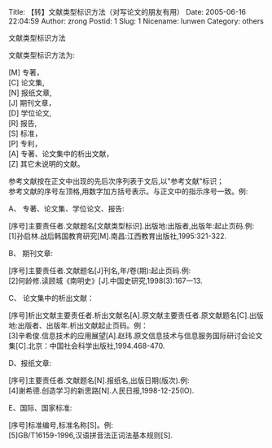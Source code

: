 Title: 【转】文献类型标识方法（对写论文的朋友有用）
Date: 2005-06-16 22:04:59
Author: zrong
Postid: 1
Slug: 1
Nicename: lunwen
Category: others

文献类型标识方法  

文献类型标识方法为:  

[M] 专著，  
[C] 论文集,  
[N] 报纸文章,  
[J] 期刊文章，  
[D] 学位论文,  
[R] 报告,  
[S] 标准，  
[P] 专利，  
[A] 专著、论文集中的析出文献，  
[Z] 其它未说明的文献。<!--more-->  

参考文献按在正文中出现的先后次序列表于文后,以"参考文献"标识；  
参考文献的序号左顶格,用数字加方括号表示。与正文中的指示序号一致。例:  

A、 专著、论文集、学位论文、报告:  

[序号]主要责任者.文献题名[文献类型标识].出版地:出版者,出版年:起止页码.例:  
[1]孙启林.战后韩国教育研究[M].南昌:江西教育出版社,1995:321-322.  

B、 期刊文章:  

[序号]主要责任者.文献题名[J]刊名,年/卷(期):起止页码.例:  
[2]何龄修.读顾城《南明史》[J].中国史研究,1998(3):167一13.  

C、 论文集中的析出文献：  

[序号]析出文献主要责任者.析出文献名[A].原文献主要责任者.原文献题名[C].出版地:出版者、出版年.析出文献起止页码。例：  
[3]辛希俊.信息技术的应用展望[A].赵玮.原文信息技术与信息服务国际研讨会论文集[C].北京：中国社会科学出版社,1994.468-470.  

D、报纸文章:  

[序号]主要责任者.文献题名[N].报纸名,出版日期(版次).例:  
[4]谢希德.创造学习的新思路[N].人民日报,1998-12-25(lO).  

E、国际、国家标准:  

[序号]标准编号,标准名称[S]。例:  
[5]GB/T16159-1996,汉语拼音法正词法基本规则[S].


